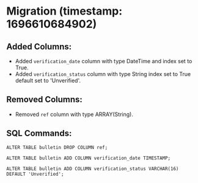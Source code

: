 # Migration (timestamp: 1696610684902)
## Added Columns:
- Added `verification_date` column with type DateTime and index set to True.
- Added `verification_status` column with type String index set to True default set to 'Unverified'.

## Removed Columns:
- Removed `ref` column with type ARRAY(String).

## SQL Commands:
```
ALTER TABLE bulletin DROP COLUMN ref;

ALTER TABLE bulletin ADD COLUMN verification_date TIMESTAMP;

ALTER TABLE bulletin ADD COLUMN verification_status VARCHAR(16) DEFAULT 'Unverified';

```